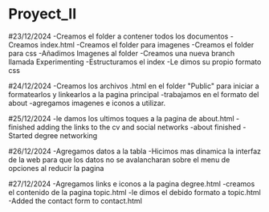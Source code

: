 # Proyect_II

#23/12/2024
-Creamos el folder a contener todos los documentos
-Creamos index.html
-Creamos el folder para imagenes
-Creamos el folder para css
-Añadimos Imagenes al folder
-Creamos una nueva branch llamada Experimenting
-Estructuramos el index
-Le dimos su propio formato css

#24/12/2024
-Creamos los archivos .html en el folder "Public" para iniciar a formatearlos y linkearlos a la pagina principal
-trabajamos en el formato del about
-agregamos imagenes e iconos a utilizar.

#25/12/2024
-le damos los ultimos toques a la pagina de about.html
-finished adding the links to the cv and social networks
-about finished
-Started degree networking

#26/12/2024
-Agregamos datos a la tabla
-Hicimos mas dinamica la interfaz de la web para que los datos no se avalancharan sobre el menu de opciones al reducir la pagina

#27/12/2024
-Agregamos links e iconos a la pagina degree.html
-creamos el contenido de la pagina topic.html
-le dimos el debido formato a topic.html
-Added the contact form to contact.html